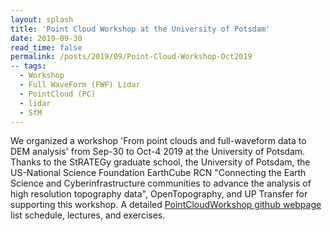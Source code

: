 ```yaml
---
layout: splash
title: 'Point Cloud Workshop at the University of Potsdam'
date: 2019-09-30
read_time: false
permalink: /posts/2019/09/Point-Cloud-Workshop-Oct2019
-- tags:
  - Workshop
  - Full WaveForm (FWF) Lidar
  - PointCloud (PC)
  - lidar
  - SfM
---
```

We organized a workshop 'From point clouds and full-waveform data to DEM analysis' from Sep-30 to Oct-4 2019 at the University of Potsdam. Thanks to the StRATEGy graduate school, the University of Potsdam, the US-National Science Foundation EarthCube RCN "Connecting the Earth Science and Cyberinfrastructure communities to advance the analysis of high resolution topography data", OpenTopography, and UP Transfer for supporting this workshop. A detailed [PointCloudWorkshop github webpage](https://github.com/UP-RS-ESP/PointCloudWorkshop-Oct2019) list schedule, lectures, and exercises.

